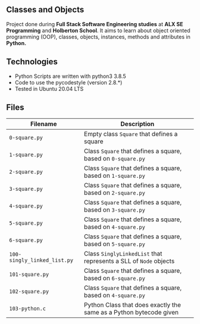 Classes and Objects
---

Project done during **Full Stack Software Engineering studies** at **ALX SE Programming** and **Holberton School**. It aims to learn about object oriented programming (OOP), classes, objects, instances, methods and attributes in **Python.**

Technologies
---
* Python Scripts are written with python3 3.8.5
* Code to use the pycodestyle (version 2.8.*)
* Tested in Ubuntu 20.04 LTS

Files
---
**Filename**                   |**Description**
-------------------------------|---------------------------
`0-square.py`                  | Empty class `Square` that defines a square
`1-square.py`                  | Class `Square` that defines a square, based on `0-square.py`
`2-square.py`                  | Class `Square` that defines a square, based on `1-square.py`
`3-square.py`                  | Class `Square` that defines a square, based on `2-square.py`
`4-square.py`                  | Class `Square` that defines a square, based on `3-square.py`
`5-square.py`                  | Class `Square` that defines a square, based on `4-square.py`
`6-square.py`                  | Class `Square` that defines a square, based on `5-square.py`
`100-singly_linked_list.py`    | Class `SinglyLinkedList` that represents a SLL of `Node` objects
`101-square.py`                | Class `Square` that defines a square, based on `6-square.py`
`102-square.py`                | Class `Square` that defines a square, based on `4-square.py`
`103-python.c`                 | Python Class that does exactly the same as a Python bytecode given
